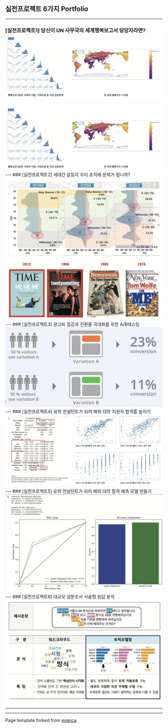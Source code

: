 ## 실전프로젝트 6가지 Portfolio
------------------------------------------------------------------------



### [실전프로젝트1] 당신이 UN 사무국의 세계행복보고서 담당자라면? <img src="images/project1.png"/>

<a href="https://github.com/citydataviz/FastCampus/blob/main/Part4/Project1/Chapter3-1(EDA%26Descriptive_statistics).ipynb" target="_blank">
    <img src="images/project1.png" alt="프로젝트1 설명" />
</a>
---
### [실전프로젝트2] 세대간 갈등이 우리 조직에 문제가 됩니까? <img src="images/project2.png"/>
---
### [실전프로젝트3] 광고비 절감과 전환율 극대화를 위한 A/B테스팅 <img src="images/project3.png"/>
---
### [실전프로젝트4] 유학 컨설턴트가 되어 해외 대학 지원자 합격률 높이기 <img src="images/project4.png"/>
---
### [실전프로젝트5] 유학 컨설턴트가 되어 해외 대학 합격 예측 모델 만들기 <img src="images/project5.png"/>
---
### [실전프로젝트6] 대규모 설문조사 서술형 응답 분석 <img src="images/project6.png"/>

<!-- 
[Project 3 Title](http://example.com/) <img src="images/dummy_thumbnail.jpg?raw=true"/>

------------------------------------------------------------------------

### Category Name 2

-   [Project 1 Title](http://example.com/)
-   [Project 2 Title](http://example.com/)
-   [Project 3 Title](http://example.com/)
-   [Project 4 Title](http://example.com/)
-   [Project 5 Title](http://example.com/) -->

------------------------------------------------------------------------

------------------------------------------------------------------------

<p style="font-size:11px">

Page template forked from <a href="https://github.com/evanca/quick-portfolio">evanca</a>

</p>

<!-- Remove above link if you don't want to attibute -->

